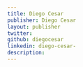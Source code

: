 ```yaml
---
title: Diego Cesar
publisher: Diego Cesar
layout: publisher
twitter:
github: diegocesar
linkedin: diego-cesar-
description:
---
```

